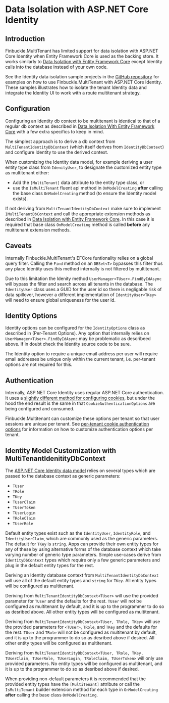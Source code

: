 # Data Isolation with ASP.NET Core Identity

## Introduction

Finbuckle.MultiTenant has limited support for data isolation with ASP.NET Core Identity when Entity Framework Core is used as the backing store. It works similarly to [Data Isolation with Entity Framework Core](EFCore) except Identity calls into the database instead of your own code.

See the Identity data isolation sample projects in the [GitHub repository](https://github.com/Finbuckle/Finbuckle.MultiTenant/tree/master/samples) for examples on how to use Finbuckle.MultiTenant with ASP.NET Core Identity. These samples illustrates how to isolate the tenant Identity data and integrate the Identity UI to work with a route multitenant strategy.

## Configuration
Configuring an Identity db context to be multitenant is identical to that of a regular db context as described in [Data Isolation With Entity Framework Core](EFCore) with a few extra specifics to keep in mind.

The simplest approach is to derive a db context from `MultiTenantIdentityDbContext` (which itself derives from `IdentityDbContext`) and configure Identity to use the derived context.

When customizing the Identity data model, for example deriving a user entity type class from `IdenityUser`, to designate the customized entity type as multitenant either:
- Add the `[MultiTenant]` data attribute to the entity type class, or
- use the `IsMultiTenant` fluent api method in `OnModelCreating` **after** calling the base class `OnModelCreating` method (to ensure the Identity model exists).

If not deriving from `MultiTenantIdentityDbContext` make sure to implement `IMultiTenantDbContext` and call the appropriate extension methods as described in [Data Isolation with Entity Framework Core](EFCore). In this case it is required that base class `OnModelCreating` method is called **before** any multitenant extension methods.

## Caveats
Internally Finbuckle.MultiTenant's EFCore funtionality relies on a global query filter. Calling the `Find` method on an `DBSet<T>` bypasses this filter thus any place Identity uses this method internally is not filtered by multitenant.

Due to this limitation the Idenity method `UserManager<TUser>.FindByIdAsync` will bypass the filter and search across all tenants in the database. The `IdentityUser` class uses a GUID for the user id so there is negligable risk of data spillover, however a different implementation of `IdentityUser<TKey>` will need to ensure global uniqueness for the user id.

## Identity Options
Identity options can be configured for the `IdentityOptions` class as described in (Per-Tenant Options). Any option that internally relies on `UserManager<TUser>.FindByIdAsync` may be problematic as describeed above. If in doubt check the Identity source code to be sure.

The Identity option to require a unique email address per user will require email addresses be unique only within the current tenant, i.e. per-tenant options are not required for this.

## Authentication
Internally, ASP.NET Core Identity uses regular ASP.NET Core authentication. It uses a [slightly different method for configuring cookies](https://docs.microsoft.com/en-us/aspnet/core/security/authentication/identity-configuration), but under the hood the end result is the same in that `CookieAuthenticationOptions` are being configured and consumed.

Finbuckle.Multitenant can customize these options per tenant so that user sessions are unique per tenant. See [per-tenant cookie authentication options](Authentication#cookie-authentication-options) for information on how to customize authentication options per tenant.

## Identity Model Customization with MultiTenantIdenitityDbContext
The [ASP.NET Core Identity data model](https://docs.microsoft.com/en-us/aspnet/core/security/authentication/customize-identity-model?view=aspnetcore-2.2#the-identity-model) relies on several types which are passed to the database context as generic parameters: 
- `TUser`
- `TRole`
- `TKey`
- `TUserClaim`
- `TUserToken`
- `TUserLogin`
- `TRoleClaim`
- `TUserRole`

Default entity types exist such as the `IdentityUser`, `IdentityRole`, and `IdentityUserClaim`, which are commonly used as the generic parameters. The default for `TKey` is `string`. Apps can provide their own entity types for any of these by using alternative forms of the database context which take varying number of generic type parameters. Simple use-cases derive from `IdentityDbContext` types which require only a few generic parameters and plug in the default entity types for the rest.

Deriving an Identity database context from `MultiTenantIdentityDbContext` will use all of the default entity types and `string` for `TKey`. All entity types will be configured as multitenant.

Deriving from `MultiTenantIdentityDbContext<TUser>` will use the provided parameter for `TUser` and the defaults for the rest. `TUser` will not be configured as multitenant by default, and it is up to the programmer to do so as desribed above. All other entity types will be configured as multitenant.

Deriving from `MultiTenantIdentityDbContext<TUser, TRole, TKey>` will use the provided parameters for `<TUser>`, `TRole`, and `TKey` and the defaults for the rest. `TUser` and `TRole` will not be configured as multitenant by default, and it is up to the programmer to do so as desribed above if desired. All other entity types will be configured as multitenant.

Deriving from `MultiTenantIdentityDbContext<TUser, TRole, TKey, TUserClaim, TUserRole, TUserLogin, TRoleClaim, TUserToken>` will only use provided parameters. No entity types will be configured as multitenant, and it is up to the programmer to do so as desribed above if desired.

When providing non-default parameters it is recommended that the provided entity types have the `[MultiTenant]` attribute or call the `IsMultiTenant` builder extension method for each type in `OnModelCreating` **after** calling the base class `OnModelCreating`.
